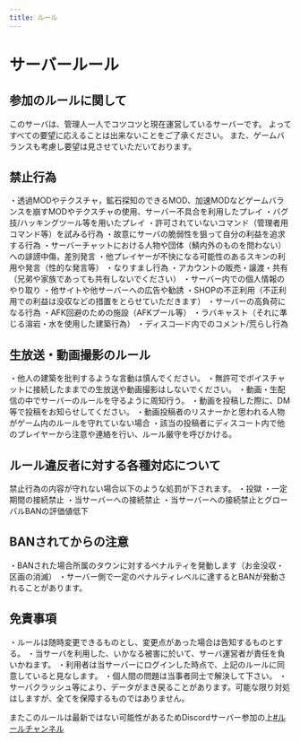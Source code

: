 ```yaml
---
title: ルール
---
```

# サーバールール

## 参加のルールに関して
このサーバは、管理人一人でコツコツと現在運営しているサーバーです。
よってすべての要望に応えることは出来ないことをご了承ください。
また、ゲームバランスも考慮し要望は見させていただいております。

## 禁止行為
・透過MODやテクスチャ，鉱石探知のできるMOD、加速MODなどゲームバランスを崩すMODやテクスチャの使用、サーバー不具合を利用したプレイ
・バグ技/ハッキングツール等を用いたプレイ
・許可されていないコマンド（管理者用コマンド等）を試みる行為
・故意にサーバの脆弱性を狙って自分の利益を追求する行為
・サーバーチャットにおける人物や団体（鯖内外のものを問わない）への誹謗中傷，差別発言
・他プレイヤーが不快になる可能性のあるスキンの利用や発言（性的な発言等）
・なりすまし行為
・アカウントの販売・譲渡・共有（兄弟や家族であっても共有しないでください）
・サーバー内での個人情報のやり取り
・他サイトや他サーバーへの広告や勧誘
・SHOPの不正利用（不正利用での利益は没収などの措置をとらせていただきます）
・サーバーの高負荷になる行為
・AFK回避のための施設（AFKプール等）
・ラバキャスト（それに準じる溶岩・水を使用した建築行為）
・ディスコ―ド内でのコメント/荒らし行為

## 生放送・動画撮影のルール
・他人の建築を批判するような言動は慎んでください。
・無許可でボイスチャットに接続したままでの生放送や動画撮影はしないでください。
・動画・生配信の中でサーバーのルールを守るように周知行う。
・動画を投稿した際に、DM等で投稿をお知らせしてください。
・動画投稿者のリスナーかと思われる人物がゲーム内のルールを守れていない場合
・該当の投稿者にディスコート内で他のプレイヤーから注意や連絡を行い、ルール厳守を呼びかける。

## ルール違反者に対する各種対応について
禁止行為の内容が守れない場合以下のような処罰が下されます。
・投獄
・一定期間の接続禁止
・当サーバーへの接続禁止
・当サーバーへの接続禁止とグローバルBANの評価値低下

## BANされてからの注意
・BANされた場合所属のタウンに対するペナルティを発動します（お金没収・区画の消滅）
・サーバー側で一定のペナルティレベルに達するとBANが発動されることがあります。

## 免責事項
・ルールは随時変更できるものとし、変更点があった場合は告知するものとする。
・当サーバを利用した、いかなる被害に於いて、サーバ運営者が責任を負いかねます。
・利用者は当サーバーにログインした時点で、上記のルールに同意していると見なします。
・個人間の問題は当事者同士で解決して下さい。
・サーバクラッシュ等により、データがまき戻ることがあります。可能な限り対処はしますが、全てを保障するものではありません。 

またこのルールは最新ではない可能性があるためDiscordサーバー参加の上[#ルールチャンネル](https://canary.discord.com/channels/894828824422907904/898970219110858782/900604194858364958)
